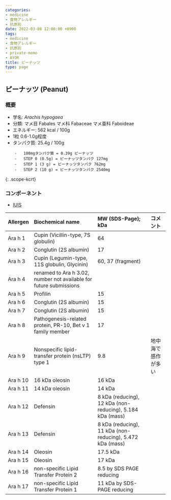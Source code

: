 ```yaml
---
categories:
- medicine
- 食物アレルギー
- 抗原別
date: 2022-03-08 12:00:00 +0900
tags:
- medicine
- 食物アレルギー
- 抗原別
- private-memo
- AYOR
title: ピーナッツ
type: page
---
```


## ピーナッツ (Peanut)

### 概要

- 学名: *Arachis hypogaea*
- 分類: マメ目 Fabales マメ科 Fabaceae マメ亜科 Faboideae
- エネルギー: 562 kcal / 100g
- 1粒 0.6-1.0g程度
- タンパク質: 25.4g / 100g

```
    -   100mgタンパク質 = 0.39g ピーナッツ
    -   STEP 0 (0.5g) = ピーナッツタンパク 127mg
    -   STEP 1 (3 g) = ピーナッツタンパク 762mg
    -   STEP 2 (10 g) = ピーナッツタンパク 2540mg
```

{: .scope-kcrt}

### コンポーネント

- [IUIS](http://www.allergen.org/search.php?Species=Arachis%20hypogaea)

|Allergen|Biochemical name|MW (SDS-Page); kDa|コメント|
|:----|:----|:----|:----|
|Ara h 1|Cupin (Vicillin-type, 7S globulin)|64| |
|Ara h 2|Conglutin (2S albumin)|17| |
|Ara h 3|Cupin (Legumin-type, 11S globulin, Glycinin)|60, 37 (fragment)| |
|Ara h 4|renamed to Ara h 3.02, number not available for future submissions| | |
|Ara h 5|Profilin|15| |
|Ara h 6|Conglutin (2S albumin)|15| |
|Ara h 7|Conglutin (2S albumin)|15| |
|Ara h 8|Pathogenesis-related protein, PR-10, Bet v 1 family member|17| |
|Ara h 9|Nonspecific lipid-transfer protein (nsLTP) type 1|9.8|地中海で感作が多い|
|Ara h 10|16 kDa oleosin|16 kDa| |
|Ara h 11|14 kDa oleosin|14 kDa| |
|Ara h 12|Defensin|8 kDa (reducing), 12 kDa (non-reducing), 5.184 kDa (mass)| |
|Ara h 13|Defensin|8 kDa (reducing), 11 kDa (non-reducing), 5.472 kDa (mass)| |
|Ara h 14|Oleosin|17.5 kDa| |
|Ara h 15|Oleosin|17 kDa| |
|Ara h 16|non-specific Lipid Transfer Protein 2|8.5 by SDS PAGE reducing| |
|Ara h 17|non-specific Lipid Transfer Protein 1|11 kDa by SDS-PAGE reducing| |
